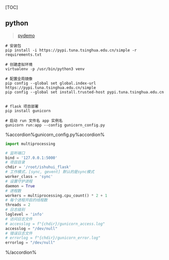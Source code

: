 [TOC]

## python

>[pydemo](https://github.com/TurboWay/pydemo)

```shell 
# 安装包
pip install -i https://pypi.tuna.tsinghua.edu.cn/simple -r requirements.txt

# 创建虚拟环境
virtualenv -p /usr/bin/python3 venv

# 配置全局镜像
pip config --global set global.index-url https://pypi.tuna.tsinghua.edu.cn/simple
pip config --global set install.trusted-host pypi.tuna.tsinghua.edu.cn


```

```shell
# flask 项目部署
pip install gunicorn

# 启动 run 文件名 app 实例名
gunicorn run:app --config gunicorn_config.py
```

%accordion%gunicorn_config.py%accordion%
```python
import multiprocessing

# 监听端口
bind = '127.0.0.1:5000'
# 项目目录
chdir = '/root/ishuhui_flask'
# 工作模式，[sync, gevent] 默认的是sync模式
worker_class = 'sync'
# 设置守护进程
daemon = True
# 进程数
workers = multiprocessing.cpu_count() * 2 + 1  
# 每个进程开启的线程数
threads = 2  
# 日志级别
loglevel = 'info'   
# 访问日志文件
# accesslog = f"{chdir}/gunicorn_access.log"
accesslog = "/dev/null"
# 错误日志文件
# errorlog = f"{chdir}/gunicorn_error.log"
errorlog = "/dev/null"    
```
%/accordion%